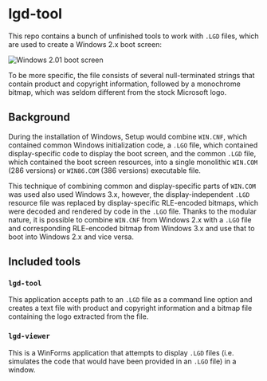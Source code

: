 # lgd-tool
This repo contains a bunch of unfinished tools to work with `.LGD` files, which are used to create a Windows 2.x boot screen:

![Windows 2.01 boot screen](https://betawiki.net/images/2/28/2.01-Splash.png)

To be more specific, the file consists of several null-terminated strings that contain product and copyright information, followed by a monochrome bitmap, which was seldom different from the stock Microsoft logo.

## Background
During the installation of Windows, Setup would combine `WIN.CNF`, which contained common Windows initialization code, a `.LGO` file, which contained display-specific code to display the boot screen, and the common `.LGD` file, which contained the boot screen resources, into a single monolithic `WIN.COM` (286 versions) or `WIN86.COM` (386 versions) executable file. 

This technique of combining common and display-specific parts of `WIN.COM` was used also used Windows 3.x, however, the display-independent `.LGD` resource file was replaced by display-specific RLE-encoded bitmaps, which were decoded and rendered by code in the `.LGO` file. Thanks to the modular nature, it is possible to combine `WIN.CNF` from Windows 2.x with a `.LGO` file and corresponding RLE-encoded bitmap from Windows 3.x and use that to boot into Windows 2.x and vice versa.

## Included tools
### `lgd-tool`
This application accepts path to an `.LGD` file as a command line option and creates a text file with product and copyright information and a bitmap file containing the logo extracted from the file.

### `lgd-viewer`
This is a WinForms application that attempts to display `.LGD` files (i.e. simulates the code that would have been provided in an `.LGO` file) in a window.
